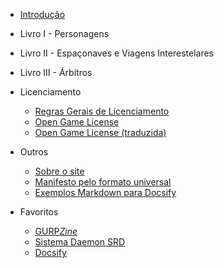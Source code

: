 * [Introdução](Introducao.md)

* Livro I - Personagens

* Livro II - Espaçonaves e Viagens Interestelares

* Livro III - Árbitros

* Licenciamento
  * [Regras Gerais de Licenciamento](legal/Licenciamento.md)
  * [Open Game License](legal/OGL.md)
  * [Open Game License (traduzida)](legal/OGL_pt-br.md)

* Outros
  * [Sobre o site](outros/sobre.md)
  * [Manifesto pelo formato universal](outros/manifesto.md)
  * [Exemplos Markdown para Docsify](outros/sample.md)

* Favoritos
  * [GURP*Zine*](https://www.gurpzine.com.br)
  * [Sistema Daemon SRD](https://nerun.github.io/sistema-daemon)
  * [Docsify](https://docsify.js.org)